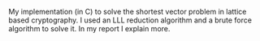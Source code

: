 My implementation (in C) to solve the shortest vector problem in lattice based cryptography. I used an LLL reduction algorithm and a brute force algorithm to solve it. In my report I explain more.
